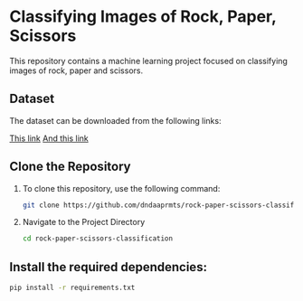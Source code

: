 # Classifying Images of Rock, Paper, Scissors
This repository contains a machine learning project focused on classifying images of rock, paper and scissors.

## Dataset
The dataset can be downloaded from the following links:

[This link](https://bit.ly/37GH4Qg)
[And this link](https://github.com/dicodingacademy/assets/releases/download/release/rockpaperscissors.zip)

## Clone the Repository

1. To clone this repository, use the following command:

   ```bash
   git clone https://github.com/dndaaprmts/rock-paper-scissors-classification.git

2. Navigate to the Project Directory

   ```bash
   cd rock-paper-scissors-classification 

## Install the required dependencies:

  ```bash
  pip install -r requirements.txt


